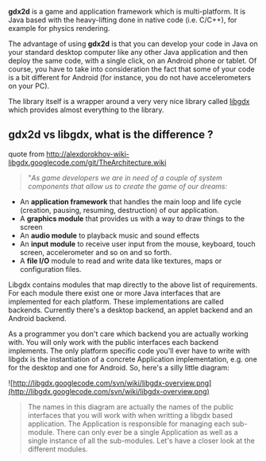 **gdx2d** is a game and application framework which is multi-platform. It is Java based with the heavy-lifting done in native code (i.e. C/C++), for example for physics rendering.

The advantage of using **gdx2d** is that you can develop your code in Java on your standard desktop computer like any other Java application and then deploy the same code, with a single click, on an Android phone or tablet. Of course, you have to take into consideration the fact that some of your code is a bit different for Android (for instance, you do not have accelerometers on your PC).

The library itself is a wrapper around a very very nice library called [libgdx](http://code.google.com/libgdx) which provides almost everything to the library.

## gdx2d vs libgdx, what is the difference ? ##


quote from http://alexdorokhov-wiki-libgdx.googlecode.com/git/TheArchitecture.wiki

> "_As game developers we are in need of a couple of system components that allow us to create the game of our dreams:_

  * An **application framework** that handles the main loop and life cycle (creation, pausing, resuming, destruction) of our application.
  * A **graphics module** that provides us with a way to draw things to the screen
  * An **audio module** to playback music and sound effects
  * An **input module** to receive user input from the mouse, keyboard, touch screen, accelerometer and so on and so forth.
  * A **file I/O** module to read and write data like textures, maps or configuration files.

Libgdx contains modules that map directly to the above list of requirements. For each module there exist one or more Java interfaces that are implemented for each platform. These implementations are called backends. Currently there's a desktop backend, an applet backend and an Android backend.

As a programmer you don't care which backend you are actually working with. You will only work with the public interfaces each backend implements. The only platform specific code you'll ever have to write with libgdx is the instantiation of a concrete Application implementation, e.g. one for the desktop and one for Android. So, here's a silly little diagram:

![http://libgdx.googlecode.com/svn/wiki/libgdx-overview.png](http://libgdx.googlecode.com/svn/wiki/libgdx-overview.png)

> The names in this diagram are actually the names of the public   interfaces that you will work with when writting a libgdx based application. The Application is responsible for managing each sub-module. There can only ever be a single Application as well as a single instance of all the sub-modules.  Let's have a closer look at the different modules.